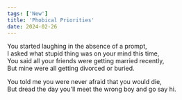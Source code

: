 ```yaml
---
tags: ['New']
title: 'Phobical Priorities'
date: 2024-02-26
---
```


You started laughing in the absence of a prompt,  
I asked what stupid thing was on your mind this time,  
You said all your friends were getting married recently,  
But mine were all getting divorced or buried.

You told me you were never afraid that you would die,  
But dread the day you'll meet the wrong boy and go say hi.
